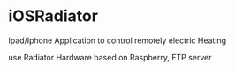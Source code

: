 # iOSRadiator 
Ipad/Iphone Application to control remotely electric Heating

use Radiator Hardware based on Raspberry, FTP server

